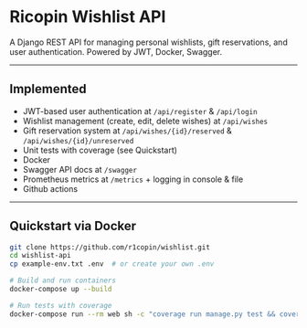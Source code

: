 # Ricopin Wishlist API

A Django REST API for managing personal wishlists, gift reservations, and user authentication.
Powered by JWT, Docker, Swagger.

---

## Implemented

- JWT-based user authentication at `/api/register` & `/api/login`
- Wishlist management (create, edit, delete wishes) at `/api/wishes`
- Gift reservation system at `/api/wishes/{id}/reserved` & `/api/wishes/{id}/unreserved`
- Unit tests with coverage (see Quickstart)
- Docker
- Swagger API docs at `/swagger`
- Prometheus metrics at `/metrics` + logging in console & file
- Github actions

---

## Quickstart via Docker

```bash
git clone https://github.com/r1copin/wishlist.git
cd wishlist-api
cp example-env.txt .env  # or create your own .env

# Build and run containers
docker-compose up --build

# Run tests with coverage
docker-compose run --rm web sh -c "coverage run manage.py test && coverage report"


